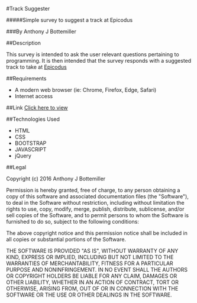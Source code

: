 #Track Suggester

#####Simple survey to suggest a track at Epicodus

###By Anthony J Bottemiller

##Description

This survey is intended to ask the user relevant questions pertaining to programming. It is then intended that the survey responds with a suggested track to take at [Epicodus](http://www.epicodus.com)

##Requirements

* A modern web browser (ie: Chrome, Firefox, Edge, Safari)
* Internet access

##Link
[Click here to view]()

##Technologies Used

* HTML
* CSS
* BOOTSTRAP
* JAVASCRIPT
* jQuery

##Legal

Copyright (c) 2016 Anthony J Bottemiller

Permission is hereby granted, free of charge, to any person obtaining a copy
of this software and associated documentation files (the "Software"), to deal
in the Software without restriction, including without limitation the rights
to use, copy, modify, merge, publish, distribute, sublicense, and/or sell
copies of the Software, and to permit persons to whom the Software is
furnished to do so, subject to the following conditions:

The above copyright notice and this permission notice shall be included in all
copies or substantial portions of the Software.

THE SOFTWARE IS PROVIDED "AS IS", WITHOUT WARRANTY OF ANY KIND, EXPRESS OR
IMPLIED, INCLUDING BUT NOT LIMITED TO THE WARRANTIES OF MERCHANTABILITY,
FITNESS FOR A PARTICULAR PURPOSE AND NONINFRINGEMENT. IN NO EVENT SHALL THE
AUTHORS OR COPYRIGHT HOLDERS BE LIABLE FOR ANY CLAIM, DAMAGES OR OTHER
LIABILITY, WHETHER IN AN ACTION OF CONTRACT, TORT OR OTHERWISE, ARISING FROM,
OUT OF OR IN CONNECTION WITH THE SOFTWARE OR THE USE OR OTHER DEALINGS IN THE
SOFTWARE.